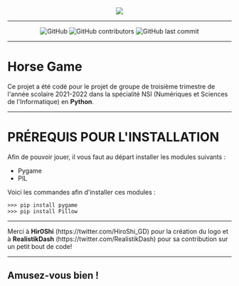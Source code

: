 <div align="center">
  <img src="https://clarifygdps.com/pictures/logo.png">
</div>

---

<div align="center">
  <img alt="GitHub" src="https://img.shields.io/github/license/Jouca/Horse-Game?style=for-the-badge">
  <img alt="GitHub contributors" src="https://img.shields.io/github/contributors/Jouca/Horse-Game?style=for-the-badge">
  <img alt="GitHub last commit" src="https://img.shields.io/github/last-commit/Jouca/Horse-Game?style=for-the-badge">
</div>

---

<h1>Horse Game</h1>
<p>Ce projet a été codé pour le projet de groupe de troisième trimestre de l'année scolaire 2021-2022 dans la spécialité NSI (Numériques et Sciences de l'Informatique) en <b>Python</b>.
 
---
 
<h1>PRÉREQUIS POUR L'INSTALLATION</h1>
<p>Afin de pouvoir jouer, il vous faut au départ installer les modules suivants :</p>
<ul>
  <li>Pygame</li>
  <li>PIL</li>
</ul>

<p>Voici les commandes afin d'installer ces modules :</p>

```
>>> pip install pygame
>>> pip install Pillow
```

---

<p>Merci à <b>Hir0Shi</b> (https://twitter.com/HiroShi_GD) pour la création du logo et à <b>RealistikDash</b> (https://twitter.com/RealistikDash) pour sa contribution sur un petit bout de code!</p>
 
---

<h2>Amusez-vous bien !</h2>
